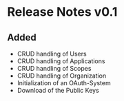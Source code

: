 # Release Notes v0.1
## Added
* CRUD handling of Users
* CRUD handling of Applications
* CRUD handling of Scopes
* CRUD handling of Organization
* Initialization of an OAuth-System
* Download of the Public Keys
